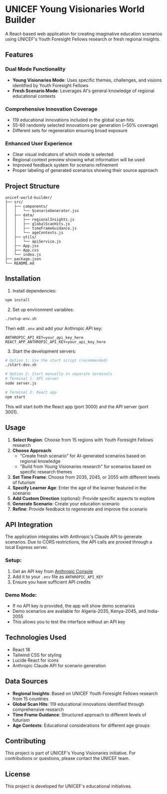 # UNICEF Young Visionaries World Builder

A React-based web application for creating imaginative education scenarios using UNICEF's Youth Foresight Fellows research or fresh regional insights.

## Features

### Dual Mode Functionality
- **Young Visionaries Mode**: Uses specific themes, challenges, and visions identified by Youth Foresight Fellows
- **Fresh Scenario Mode**: Leverages AI's general knowledge of regional educational contexts

### Comprehensive Innovation Coverage
- 119 educational innovations included in the global scan hits
- 55-60 randomly selected innovations per generation (~50% coverage)
- Different sets for regeneration ensuring broad exposure

### Enhanced User Experience
- Clear visual indicators of which mode is selected
- Regional context preview showing what information will be used
- Improved feedback system for scenario refinement
- Proper labeling of generated scenarios showing their source approach

## Project Structure

```
unicef-world-builder/
├── src/
│   ├── components/
│   │   └── ScenarioGenerator.jsx
│   ├── data/
│   │   ├── regionalInsights.js
│   │   ├── globalScanHits.js
│   │   ├── timeFrameGuidance.js
│   │   └── ageContexts.js
│   ├── utils/
│   │   └── apiService.js
│   ├── App.jsx
│   ├── App.css
│   └── index.js
├── package.json
└── README.md
```

## Installation

1. Install dependencies:
```bash
npm install
```

2. Set up environment variables:
```bash
./setup-env.sh
```
Then edit `.env` and add your Anthropic API key:
```
ANTHROPIC_API_KEY=your_api_key_here
REACT_APP_ANTHROPIC_API_KEY=your_api_key_here
```

3. Start the development servers:
```bash
# Option 1: Use the start script (recommended)
./start-dev.sh

# Option 2: Start manually in separate terminals
# Terminal 1: API server
node server.js

# Terminal 2: React app
npm start
```

This will start both the React app (port 3000) and the API server (port 3001).

## Usage

1. **Select Region**: Choose from 15 regions with Youth Foresight Fellows research
2. **Choose Approach**: 
   - "Create fresh scenario" for AI-generated scenarios based on regional knowledge
   - "Build from Young Visionaries research" for scenarios based on specific research themes
3. **Set Time Frame**: Choose from 2035, 2045, or 2055 with different levels of futurism
4. **Specify Learner Age**: Enter the age of the learner featured in the scenario
5. **Add Custom Direction** (optional): Provide specific aspects to explore
6. **Generate Scenario**: Create your education scenario
7. **Refine**: Provide feedback to regenerate and improve the scenario

## API Integration

The application integrates with Anthropic's Claude API to generate scenarios. Due to CORS restrictions, the API calls are proxied through a local Express server.

### Setup:
1. Get an API key from [Anthropic Console](https://console.anthropic.com/)
2. Add it to your `.env` file as `ANTHROPIC_API_KEY`
3. Ensure you have sufficient API credits

### Demo Mode:
- If no API key is provided, the app will show demo scenarios
- Demo scenarios are available for Algeria-2035, Kenya-2045, and India-2055
- This allows you to test the interface without an API key

## Technologies Used

- React 18
- Tailwind CSS for styling
- Lucide React for icons
- Anthropic Claude API for scenario generation

## Data Sources

- **Regional Insights**: Based on UNICEF Youth Foresight Fellows research from 15 countries
- **Global Scan Hits**: 119 educational innovations identified through comprehensive research
- **Time Frame Guidance**: Structured approach to different levels of futurism
- **Age Contexts**: Educational considerations for different age groups

## Contributing

This project is part of UNICEF's Young Visionaries initiative. For contributions or questions, please contact the UNICEF team.

## License

This project is developed for UNICEF's educational initiatives.
